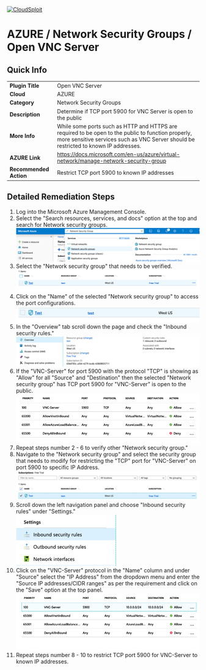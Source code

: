 [![CloudSploit](https://cloudsploit.com/img/logo-new-big-text-100.png "CloudSploit")](https://cloudsploit.com)

# AZURE / Network Security Groups / Open VNC Server

## Quick Info

| | |
|-|-|
| **Plugin Title** | Open VNC Server |
| **Cloud** | AZURE |
| **Category** | Network Security Groups |
| **Description** | Determine if TCP port 5900 for VNC Server is open to the public |
| **More Info** | While some ports such as HTTP and HTTPS are required to be open to the public to function properly, more sensitive services such as VNC Server should be restricted to known IP addresses. |
| **AZURE Link** | https://docs.microsoft.com/en-us/azure/virtual-network/manage-network-security-group |
| **Recommended Action** | Restrict TCP port 5900 to known IP addresses |

## Detailed Remediation Steps

1. Log into the Microsoft Azure Management Console.
2. Select the "Search resources, services, and docs" option at the top and search for Network security groups. </br> <img src="/resources/azure/networksecuritygroups/open-vnc-server/step2.png"/>
3. Select the "Network security group" that needs to be verified. </br> <img src="/resources/azure/networksecuritygroups/open-vnc-server/step3.png"/>
4. Click on the "Name" of the selected "Network security group" to access the port configurations. </br> <img src="/resources/azure/networksecuritygroups/open-vnc-server/step4.png"/>
5. In the "Overview" tab scroll down the page and check the "Inbound security rules." </br> <img src="/resources/azure/networksecuritygroups/open-vnc-server/step5.png"/>
6. If the "VNC-Server" for port 5900 with the protocol "TCP" is showing as "Allow" for all "Source" and "Destination" then the selected  "Network security group" has TCP port 5900 for "VNC-Server" is open to the public. </br> <img src="/resources/azure/networksecuritygroups/open-vnc-server/step6.png"/>
7. Repeat steps number 2 - 6 to verify other "Network security group." </br>
8. Navigate to the "Network security group" and select the security group that needs to modify for restricting the "TCP" port for "VNC-Server" on port 5900 to specific IP Address.</br> <img src="/resources/azure/networksecuritygroups/open-vnc-server/step8.png"/>
9. Scroll down the left navigation panel and choose "Inbound security rules" under "Settings."</br> <img src="/resources/azure/networksecuritygroups/open-vnc-server/step9.png"/>
10. Click on the "VNC-Server" protocol in the "Name" column and under "Source" select the "IP Address" from the dropdown menu and enter the "Source IP addresses/CIDR ranges" as per the requirement and click on the "Save" option at the top panel. </br> <img src="/resources/azure/networksecuritygroups/open-vnc-server/step10.png"/>
11. Repeat steps number 8 - 10 to restrict TCP port 5900 for VNC-Server to known IP addresses.</br>
